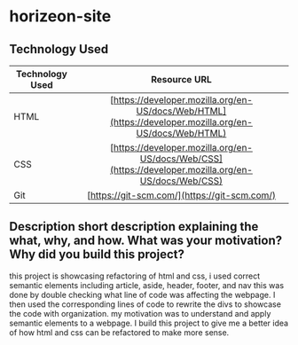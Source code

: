 # horizeon-site

## Technology Used 

| Technology Used         | Resource URL           | 
| ------------- |:-------------:| 
| HTML    | [https://developer.mozilla.org/en-US/docs/Web/HTML](https://developer.mozilla.org/en-US/docs/Web/HTML) | 
| CSS     | [https://developer.mozilla.org/en-US/docs/Web/CSS](https://developer.mozilla.org/en-US/docs/Web/CSS)      |   
| Git | [https://git-scm.com/](https://git-scm.com/)     |    

## Description short description explaining the what, why, and how. What was your motivation? Why did you build this project?
this project is showcasing refactoring of html and css, i used correct semantic elements including article, aside, header, footer, and nav
this was done by double checking what line of code was affecting the webpage. I then used the corresponding lines of code to rewrite the divs to showcase the code with organization.
my motivation was to understand and apply semantic elements to a webpage. I build this project to give me a better idea of how html and css can be refactored to make more sense.